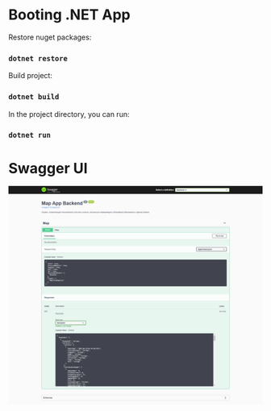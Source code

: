# Booting .NET App

Restore nuget packages:

### `dotnet restore`

Build project:

### `dotnet build`

In the project directory, you can run:

### `dotnet run`

# Swagger UI

![Вид swagger UI для dotnet сервера](../README/dotnet-swagger.png)